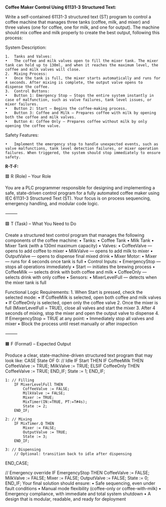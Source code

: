 **Coffee Maker Control Using 61131-3 Structured Text:**

Write a self-contained 61131-3 structured text (ST) program to control a coffee machine that manages three tanks (coffee, milk, and mixer) and three valves (one for coffee, one for milk, and one for output). The machine should mix coffee and milk properly to create the best output, following this process:

System Description:

	1.	Tanks and Valves:
	•	The coffee and milk valves open to fill the mixer tank. The mixer tank can hold up to 130ml, and when it reaches the maximum level, the coffee and milk valves will close.
	2.	Mixing Process:
	•	Once the tank is full, the mixer starts automatically and runs for 4 seconds. After mixing is complete, the output valve opens to dispense the coffee.
	3.	Control Buttons:
	•	Button 1: Emergency Stop — Stops the entire system instantly in case of malfunction, such as valve failures, tank level issues, or mixer failures.
	•	Button 2: Start — Begins the coffee-making process.
	•	Button 3: Coffee and Milk — Prepares coffee with milk by opening both the coffee and milk valves.
	•	Button 4: Coffee Only — Prepares coffee without milk by only opening the coffee valve.

Safety Features:

	•	Implement the emergency stop to handle unexpected events, such as valve malfunctions, tank level detection failures, or mixer operation failures. When triggered, the system should stop immediately to ensure safety.

**R-T-F:**

🟥 R (Role) – Your Role

You are a PLC programmer responsible for designing and implementing a safe, state-driven control program for a fully automated coffee maker using IEC 61131-3 Structured Text (ST). Your focus is on process sequencing, emergency handling, and modular code logic.

⸻

🟩 T (Task) – What You Need to Do

Create a structured text control program that manages the following components of the coffee machine:
	•	Tanks:
	•	Coffee Tank
	•	Milk Tank
	•	Mixer Tank (with a 130ml maximum capacity)
	•	Valves:
	•	CoffeeValve — opens to add coffee to mixer
	•	MilkValve — opens to add milk to mixer
	•	OutputValve — opens to dispense final mixed drink
	•	Mixer Motor:
	•	Mixer — runs for 4 seconds once tank is full
	•	Control Inputs:
	•	EmergencyStop — stops all operations immediately
	•	Start — initiates the brewing process
	•	CoffeeMilk — selects drink with both coffee and milk
	•	CoffeeOnly — selects drink with only coffee
	•	Sensors:
	•	MixerLevelFull — detects when the mixer tank is full

Functional Logic Requirements:
	1.	When Start is pressed, check the selected mode:
	•	If CoffeeMilk is selected, open both coffee and milk valves
	•	If CoffeeOnly is selected, open only the coffee valve
	2.	Once the mixer is full (MixerLevelFull = TRUE), close all valves and start the mixer
	3.	After 4 seconds of mixing, stop the mixer and open the output valve to dispense
	4.	If EmergencyStop = TRUE at any point:
	•	Immediately stop all valves and mixer
	•	Block the process until reset manually or after inspection

⸻

🟧 F (Format) – Expected Output

Produce a clear, state-machine-driven structured text program that may look like:
CASE State OF
    0: // Idle
        IF Start THEN
            IF CoffeeMilk THEN
                CoffeeValve := TRUE;
                MilkValve := TRUE;
            ELSIF CoffeeOnly THEN
                CoffeeValve := TRUE;
            END_IF;
            State := 1;
        END_IF;

    1: // Filling
        IF MixerLevelFull THEN
            CoffeeValve := FALSE;
            MilkValve := FALSE;
            Mixer := TRUE;
            MixTimer(IN:=TRUE, PT:=T#4s);
            State := 2;
        END_IF;

    2: // Mixing
        IF MixTimer.Q THEN
            Mixer := FALSE;
            OutputValve := TRUE;
            State := 3;
        END_IF;

    3: // Dispensing
        // Optional: transition back to idle after dispensing
END_CASE;

// Emergency override
IF EmergencyStop THEN
    CoffeeValve := FALSE;
    MilkValve := FALSE;
    Mixer := FALSE;
    OutputValve := FALSE;
    State := 0;
END_IF;
Your final solution should ensure:
	•	Safe sequencing, even under fault conditions
	•	Manual mode flexibility (coffee-only or coffee-with-milk)
	•	Emergency compliance, with immediate and total system shutdown
	•	A design that is modular, readable, and ready for deployment
